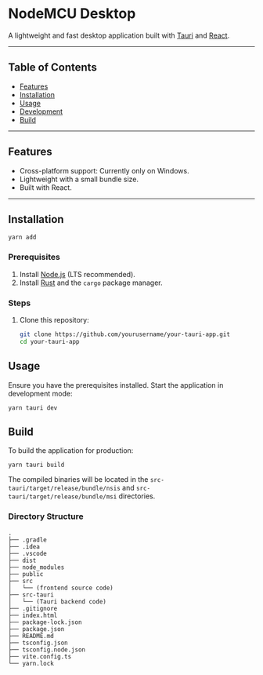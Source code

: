 # NodeMCU Desktop

A lightweight and fast desktop application built with [Tauri](https://tauri.app/) and [React](https://react.dev).

---



## Table of Contents

- [Features](#features)
- [Installation](#installation)
- [Usage](#usage)
- [Development](#development)
- [Build](#build)

---


## Features

- Cross-platform support: Currently only on Windows.
- Lightweight with a small bundle size.
- Built with React.

---


## Installation

```
yarn add
```


### Prerequisites

1. Install [Node.js](https://nodejs.org/) (LTS recommended).
2. Install [Rust](https://www.rust-lang.org/) and the `cargo` package manager.

### Steps

1. Clone this repository:
   ```bash
   git clone https://github.com/yourusername/your-tauri-app.git
   cd your-tauri-app


## Usage
Ensure you have the prerequisites installed.
Start the application in development mode:
```
yarn tauri dev
```


## Build
To build the application for production:
```
yarn tauri build
```
The compiled binaries will be located in the `src-tauri/target/release/bundle/nsis` and `src-tauri/target/release/bundle/msi` directories.


### Directory Structure
```
.
├── .gradle
├── .idea
├── .vscode
├── dist
├── node_modules
├── public
├── src
│   └── (frontend source code)
├── src-tauri
│   └── (Tauri backend code)
├── .gitignore
├── index.html
├── package-lock.json
├── package.json
├── README.md
├── tsconfig.json
├── tsconfig.node.json
├── vite.config.ts
└── yarn.lock

```



